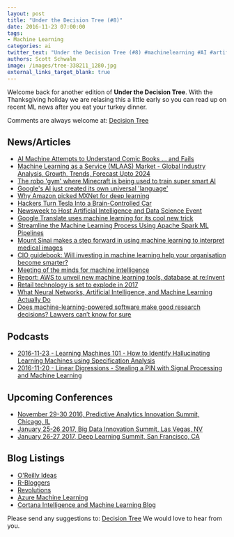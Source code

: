 ```yaml
---
layout: post
title: "Under the Decision Tree (#8)"
date: 2016-11-23 07:00:00
tags: 
- Machine Learning
categories: ai
twitter_text: "Under the Decision Tree (#8) #machinelearning #AI #artificialintelligence #software #bigdata #science"
authors: Scott Schwalm
image: /images/tree-338211_1280.jpg
external_links_target_blank: true
---
```


Welcome back for another edition of **Under the Decision Tree**.  With the Thanksgiving holiday we are relasing this a little early so you can read up on recent ML news after you eat your turkey dinner.

Comments are always welcome at: [Decision Tree](mailto:decisiontree@ritterim.com)

## News/Articles

- [AI Machine Attempts to Understand Comic Books ... and Fails](https://www.technologyreview.com/s/602973/ai-machine-attempts-to-understand-comic-books-and-fails/)
- [Machine Learning as a Service (MLAAS) Market - Global Industry Analysis, Growth, Trends, Forecast Upto 2024](http://www.openpr.com/news/386384/Machine-Learning-as-a-Service-MLAAS-Market-Global-Industry-Analysis-Growth-Trends-Forecast-Upto-2024.html)
- [The robo 'gym' where Minecraft is being used to train super smart AI](http://www.wired.co.uk/article/minecraft-ai-interactive-learning)
- [Google's AI just created its own universal 'language'](http://www.wired.co.uk/article/google-ai-language-create)
- [Why Amazon picked MXNet for deep learning](http://www.infoworld.com/article/3144025/cloud-computing/why-amazon-picked-mxnet-for-deep-learning.html)
- [Hackers Turn Tesla Into a Brain-Controlled Car](http://www.seeker.com/hackers-turn-tesla-into-a-brain-controlled-car-2105181698.html)
- [Newsweek to Host Artificial Intelligence and Data Science Event](http://www.newsweek.com/newsweek-host-artificial-intelligence-and-data-science-event-capital-markets-524060)
- [Google Translate uses machine learning for its cool new trick](https://www.cnet.com/au/news/google-translate-uses-machine-learning-for-its-cool-new-trick/)
- [Streamline the Machine Learning Process Using Apache Spark ML Pipelines](https://dzone.com/articles/streamline-the-machine-learning-process-using-apac)
- [Mount Sinai makes a step forward in using machine learning to interpret medical images](https://news.fastcompany.com/mount-sinai-makes-a-step-forward-in-using-machine-learning-to-interpret-medical-images-4025725)
- [CIO guidebook: Will investing in machine learning help your organisation become smarter?](http://www.cio.co.nz/article/610475/cio-guidebook-will-investing-machine-learning-help-your-organisation-become-smarter/?fp=4&fpid=2117013094)
- [Meeting of the minds for machine intelligence](http://news.mit.edu/2016/meeting-of-the-minds-for-machine-intelligence-1122)
- [Report: AWS to unveil new machine learning tools, database at re:Invent](http://www.ciodive.com/news/report-aws-to-unveil-new-machine-learning-tools-database-at-reinvent/431030/)
- [Retail technology is set to explode in 2017](http://www.itproportal.com/features/retail-technology-is-set-to-explode-in-2017/)
- [What Neural Networks, Artificial Intelligence, and Machine Learning Actually Do](http://lifehacker.com/what-neural-networks-artificial-intelligence-and-mach-1789259060)
- [Does machine-learning-powered software make good research decisions? Lawyers can’t know for sure](http://www.abajournal.com/legalrebels/article/does_machine-learning-powered_software_make_good_research_decisions_lawyers?utm_source=feedburner&utm_medium=feed&utm_campaign=ABA+Journal+Top+Stories)

## Podcasts

- [2016-11-23 - Learning Machines 101 - How to Identify Hallucinating Learning Machines using Specification Analysis](http://www.learningmachines101.com/lm101-058-identify-hallucinating-learning-machines-using-specification-analysis/)
- [2016-11-20 - Linear Digressions - Stealing a PIN with Signal Processing and Machine Learning](http://lineardigressions.com/episodes/2016/11/20/stealing-a-pin-with-signal-processing-and-machine-learning)

## Upcoming Conferences

- [November 29-30 2016, Predictive Analytics Innovation Summit, Chicago, IL](https://theinnovationenterprise.com/summits/predictive-analytics-innovation-chicago-2016)
- [January 25-26 2017, Big Data Innovation Summit, Las Vegas, NV](https://theinnovationenterprise.com/summits/big-data-innovation-summit-las-vegas-2017)
- [January 26-27 2017, Deep Learning Summit, San Francisco, CA](https://www.re-work.co/events/deep-learning-summit-san-francisco-2017)

## Blog Listings

- [O'Reilly Ideas](https://www.oreilly.com/ideas/)
- [R-Bloggers](https://www.r-bloggers.com)
- [Revolutions](http://blog.revolutionanalytics.com/)
- [Azure Machine Learning](https://azure.microsoft.com/en-us/blog/tag/azure-machine-learning/)
- [Cortana Intelligence and Machine Learning Blog](https://blogs.technet.microsoft.com/machinelearning/)

Please send any suggestions to: [Decision Tree](mailto:decisiontree@ritterim.com)  We would love to hear from you.
